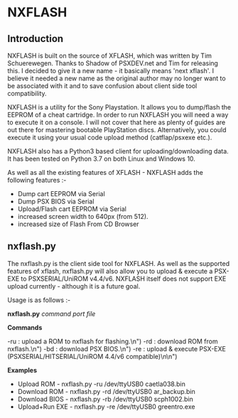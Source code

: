 # NXFLASH
## Introduction

NXFLASH is built on the source of XFLASH, which was written by Tim Schuerewegen. Thanks to Shadow of PSXDEV.net and Tim for releasing this.  I decided to give it a new name - it basically means 'next xflash'. I believe it needed a new name as the original author may no longer want to be associated with it and to save confusion about client side tool compatibility.

NXFLASH is a utility for the Sony Playstation. It allows you to dump/flash the EEPROM of a cheat cartridge. In order to run NXFLASH you will need a way to execute it on a console. I will not cover that here as plenty of guides are out there for mastering bootable PlayStation discs. Alternatively, you could execute it using your usual code upload method (catflap/psxexe etc.).

NXFLASH also has a Python3 based client for uploading/downloading data. It has been tested on Python 3.7 on both Linux and Windows 10.

As well as all the existing features of XFLASH - NXFLASH adds the following features :-

* Dump cart EEPROM via Serial
* Dump PSX BIOS via Serial
* Upload/Flash cart EEPROM via Serial
* increased screen width to 640px (from 512).
* increased size of Flash From CD Browser


## nxflash.py
The nxflash.py is the client side tool for NXFLASH. As well as the supported features of xflash, nxflash.py will also allow you to upload & execute a PSX-EXE to PSXSERIAL/UniROM v4.4/v6. NXFLASH itself does not support EXE upload currently - although it is a future goal.

Usage is as follows :- 

**nxflash.py** *command port file*

**Commands**

-ru : upload a ROM to nxflash for flashing.\n")
-rd : download ROM from nxflash.\n")
-bd : download PSX BIOS.\n")
-re : upload & execute PSX-EXE (PSXSERIAL/HITSERIAL/UniROM 4.4/v6 compatible)\n\n")

**Examples**

* Upload ROM - nxflash.py -ru /dev/ttyUSB0 caetla038.bin
* Download ROM - nxflash.py -rd /dev/ttyUSB0 ar_backup.bin
* Download BIOS - nxflash.py -rb /dev/ttyUSB0 scph1002.bin
* Upload+Run EXE - nxflash.py -re /dev/ttyUSB0 greentro.exe




